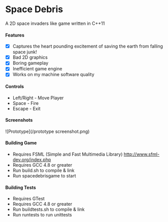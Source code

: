 Space Debris
===========

A 2D space invaders like game written in C++11

#### Features
- [X] Captures the heart pounding excitement of saving the earth from falling space junk!
- [X] Bad 2D graphics
- [X] Boring gameplay
- [X] Inefficient game engine
- [X] Works on my machine software quality

#### Controls
- Left/Right - Move Player
- Space - Fire
- Escape - Exit

#### Screenshots
![Prototype](/prototype screenshot.png)

#### Building Game
- Requires FSML (Simple and Fast Multimedia Library) http://www.sfml-dev.org/index.php
- Requires GCC 4.8 or greater
- Run build.sh to compile & link
- Run spacedebrisgame to start

#### Building Tests
- Requires GTest
- Requires GCC 4.8 or greater
- Run buildtests.sh to compile & link
- Run runtests to run unittests
